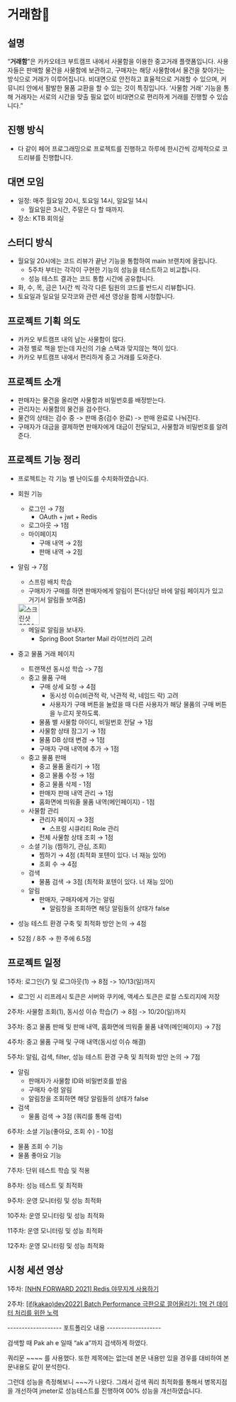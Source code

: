 # 거래함📮
## 설명
“**거래함**"은 카카오테크 부트캠프 내에서 사물함을 이용한 중고거래 플랫폼입니다. 사용자들은 판매할 물건을 사물함에 보관하고, 구매자는 해당 사물함에서 물건을 찾아가는 방식으로 거래가 이루어집니다. 비대면으로 안전하고 효율적으로 거래할 수 있으며, 커뮤니티 안에서 활발한 물품 교환을 할 수 있는 것이 특징입니다. ‘사물함 거래’ 기능을 통해 거래자는 서로의 시간을 맞출 필요 없이 비대면으로 편리하게 거래를 진행할 수 있습니다.”
## 진행 방식
- 다 같이 페어 프로그래밍으로 프로젝트를 진행하고 하루에 한시간씩 강제적으로 코드리뷰를 진행합니다.
## 대면 모임
- 일정: 매주 월요일 20시, 토요일 14시, 일요일 14시
  - 월요일은 3시간, 주말은 다 할 때까지.
- 장소: KTB 회의실
## 스터디 방식
- 월요일 20시에는 코드 리뷰가 끝난 기능을 통합하여 main 브랜치에 올립니다.
  - 5주차 부터는 각각이 구현한 기능의 성능을 테스트하고 비교합니다.
  - 성능 테스트 결과는 코드 통합 시간에 공유합니다.
- 화, 수, 목, 금은 1시간 씩 각각 다른 팀원의 코드를 반드시 리뷰합니다.
- 토요일과 일요일 모각코와 관련 세션 영상을 함께 시청합니다.
## 프로젝트 기획 의도
- 카카오 부트캠프 내의 남는 사물함이 많다.
- 과정 별로 책을 받는데 자신의 기술 스택과 맞지않는 책이 있다.
- 카카오 부트캠프 내에서 편리하게 중고 거래를 도와준다.
## 프로젝트 소개
- 판매자는 물건을 올리면 사물함과 비밀번호를 배정받는다.
- 관리자는 사물함의 물건을 검수한다.
- 물건의 상태는 검수 중 -> 판매 중(검수 완료) -> 판매 완료로 나눠진다.
- 구매자가 대금을 결제하면 판매자에게 대금이 전달되고, 사물함과 비밀번호를 알려준다.
## 프로젝트 기능 정리
- 프로젝트는 각 기능 별 난이도를 수치화하였습니다.

- 회원 기능
    - 로그인 → 7점
        - OAuth + jwt + Redis
    - 로그아웃 → 1점
    - 마이페이지
        - 구매 내역 → 2점
        - 판매 내역 → 2점
- 알림 → 7점
    - 스프링 배치 학습
    - 구매자가 구매를 하면 판매자에게 알림이 뜬다(상단 바에 알림 페이지가 있고 거기서 알림들 보여줌)
    <img width="48" alt="스크린샷 2024-10-20 오후 3 46 20" src="https://github.com/user-attachments/assets/161ab82c-d6e8-486d-97a1-3e0d6a6d99c6">
    
    - 메일로 알림을 보내자.
      - Spring Boot Starter Mail 라이브러리 고려

- 중고 물품 거래 페이지
    - 트랜잭션 동시성 학습 -> 7점
    - 중고 물품 구매
      - 구매 상세 요청 → 4점
        - 동시성 이슈(비관적 락, 낙관적 락, 네임드 락) 고려
        - 사용자가 구매 버튼을 눌렀을 때 다른 사용자가 해당 물품의 구매 버튼을 누르지 못하도록.
      - 물품 별 사물함 아이디, 비밀번호 전달 → 1점
      - 사물함 상태 잠그기 → 1점
      - 물품 DB 상태 변경 → 1점
      - 구매자 구매 내역에 추가 → 1점
    - 중고 물품 판매
      - 중고 물품 올리기 → 1점
      - 중고 물품 수정 → 1점
      - 중고 물품 삭제 - 1점
      - 판매자 판매 내역 관리 → 1점
      - 홈화면에 띄워줄 물품 내역(메인페이지) - 1점
    - 사물함 관리
      - 관리자 페이지 → 3점
        - 스프링 시큐리티 Role 관리
      - 전체 사물함 상태 조회 → 1점
    - 소셜 기능 (찜하기, 관심, 조회)
      - 찜하기 → 4점 (최적화 포텐이 있다. 너 재능 있어)
      - 조회 수 → 4점
    - 검색
      - 물품 검색 → 3점 (최적화 포텐이 있다. 너 재능 있어)
    - 알림
      - 판매자, 구매자에게 가는 알림
        - 알림창을 조회하면 해당 알림들의 상태가 false
- 성능 테스트 환경 구축 및 최적화 방안 논의 → 4점
- 52점 / 8주 → 한 주에 6.5점

## 프로젝트 일정
1주차: 로그인(7) 및 로그아웃(1) → 8점 -> 10/13(일)까지
  - 로그인 시 리프레시 토큰은 서버와 쿠키에, 액세스 토큰은 로컬 스토리지에 저장

2주차: 사물함 조회(1), 동시성 이슈 학습(7) → 8점 -> 10/20(일)까지

3주차: 중고 물품 판매 및 판매 내역, 홈화면에 띄워줄 물품 내역(메인페이지) → 7점

4주차: 중고 물품 구매 및 구매 내역(동시성 이슈 해결)

5주차: 알림, 검색, filter, 성능 테스트 환경 구축 및 최적화 방안 논의 → 7점
  - 알림
    - 판매자가 사물함 ID와 비밀번호를 받음
    - 구매자 수령 알림
    - 알림창을 조회하면 해당 알림들의 상태가 false
  - 검색
    - 물품 검색 → 3점 (쿼리를 통해 검색)

6주차: 소셜 기능(좋아요, 조회 수) - 10점
  - 물품 조회 수 기능
  - 물품 좋아요 기능

7주차: 단위 테스트 학습 및 적용

8주차: 성능 테스트 및 최적화

9주차: 운영 모니터링 및 성능 최적화

10주차: 운영 모니터링 및 성능 최적화

11주차: 운영 모니터링 및 성능 최적화

12주차: 운영 모니터링 및 성능 최적화

## 시청 세션 영상
1주차: [[NHN FORWARD 2021] Redis 야무지게 사용하기](https://www.youtube.com/watch?v=92NizoBL4uA)

2주차: [[if(kakao)dev2022] Batch Performance 극한으로 끌어올리기: 1억 건 데이터 처리를 위한 노력](https://www.youtube.com/watch?v=2IIwQDIi3ys&list=PLyraqdoIVJhmCIlhXAYjZwqwxT5Ih1kBG&index=7)



------------------- 포트폴리오 내용 -------------------

검색할 때
Pak ah e 일때 “ak a”까지 검색하게 하였다.

쿼리문 ~~~~ 를 사용했다.
또한 제목에는 없는데 본문 내용만 있을 경우를 대비하여 본문내용도 같이 분석한다.

그런데 성능을 측정해보니 ~~~가 나왔다.
그래서 검색 쿼리 최적화를 통해서 병목지점을 개선하여
jmeter로 성능테스트를 진행하여 00% 성능을 개선하였습니다.


